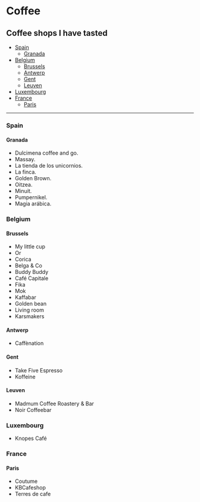 # Coffee

## Coffee shops I have tasted

- [Spain](#spain)
  - [Granada](#granada)
- [Belgium](#belgium)
  - [Brussels](#brussels)
  - [Antwerp](#antwerp)
  - [Gent](#gent)
  - [Leuven](#leuven)
- [Luxembourg](#luxembourg)
- [France](#france)
  - [Paris](#paris)

---

### Spain

#### Granada

- Dulcimena coffee and go.
- Massay.
- La tienda de los unicornios.
- La finca.
- Golden Brown.
- Oitzea.
- Minuit.
- Pumpernikel.
- Magia arábica.

### Belgium

#### Brussels

- My little cup
- Or
- Corica
- Belga & Co
- Buddy Buddy
- Café Capitale
- Fika
- Mok
- Kaffabar
- Golden bean
- Living room
- Karsmakers

#### Antwerp

- Caffènation

#### Gent

- Take Five Espresso
- Koffeine

#### Leuven

- Madmum Coffee Roastery & Bar
- Noir Coffeebar

### Luxembourg

- Knopes Café

### France

#### Paris

- Coutume
- KBCafeshop
- Terres de cafe

